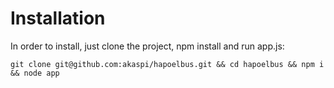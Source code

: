 # Installation
In order to install, just clone the project, npm install and run app.js:
```
git clone git@github.com:akaspi/hapoelbus.git && cd hapoelbus && npm i && node app
```
